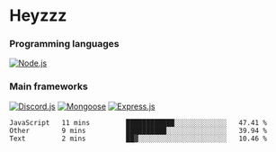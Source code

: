 # Heyzzz  

### Programming languages  

[![Node.js](https://img.shields.io/badge/-Node.js-262626?style=for-the-badge)](https://nodejs.org/ru)

### Main frameworks

[![Discord.js](https://img.shields.io/badge/-Discord.js-262626?style=for-the-badge)](https://www.npmjs.com/package/discord.js) [![Mongoose](https://img.shields.io/badge/-Mongoose-262626?style=for-the-badge)](https://www.npmjs.com/package/mongoose) [![Express.js](https://img.shields.io/badge/-Express.js-262626?style=for-the-badge)](https://www.npmjs.com/package/express)
<!--START_SECTION:waka-->
```text
JavaScript   11 mins         ████████████░░░░░░░░░░░░░   47.41 % 
Other        9 mins          ██████████░░░░░░░░░░░░░░░   39.94 % 
Text         2 mins          ██▓░░░░░░░░░░░░░░░░░░░░░░   10.46 % 
```
<!--END_SECTION:waka-->
